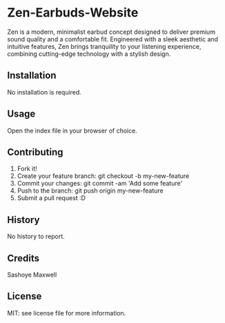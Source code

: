 # Zen-Earbuds-Website
Zen is a modern, minimalist earbud concept designed to deliver premium sound quality and a comfortable fit. Engineered with a sleek aesthetic and intuitive features, Zen brings tranquility to your listening experience, combining cutting-edge technology with a stylish design.

## Installation

No installation is required.

## Usage

Open the index file in your browser of choice.

## Contributing

1. Fork it!
2. Create your feature branch: git checkout -b my-new-feature
3. Commit your changes: git commit -am 'Add some feature'
4. Push to the branch: git push origin my-new-feature
5. Submit a pull request :D

## History

No history to report.

## Credits

Sashoye Maxwell

## License

MIT: see license file for more information.